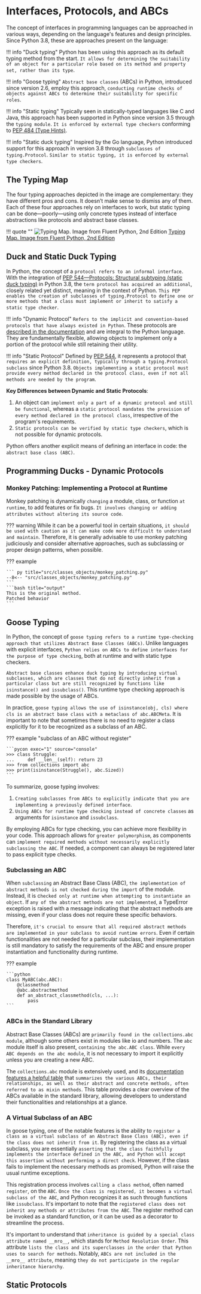 # Interfaces, Protocols, and ABCs

The concept of interfaces in programming languages can be approached in various ways, depending on the language's features and design principles. Since Python 3.8, these are approaches present on the language:

!!! info "Duck typing"
    Python has been using this approach as its default typing method from the start. `It allows for determining the suitability of an object for a particular role based on its method and property set, rather than its type`.

!!! info "Goose typing"
    `Abstract base classes` (ABCs) in Python, introduced since version 2.6, employ this approach, `conducting runtime checks of objects against ABCs to determine their suitability for specific roles`.

!!! info "Static typing"
    Typically seen in statically-typed languages like C and Java, this approach has been supported in Python since version 3.5 through the `typing module`. `It is enforced by external type checkers` conforming to [PEP 484 (Type Hints)](https://peps.python.org/pep-0484/).

!!! info "Static duck typing"
    Inspired by the Go language, Python introduced support for this approach in version 3.8 through `subclasses of typing.Protocol`. `Similar to static typing, it is enforced by external type checkers`.

## The Typing Map

The four typing approaches depicted in the image are complementary: they have different pros and cons. It doesn’t make sense to dismiss any of them. Each of these four approaches rely on interfaces to work, but static typing can be done—poorly—using only concrete types instead of interface abstractions like protocols and abstract base classes.

!!! quote ""
    ![Typing Map. Image from Fluent Python, 2nd Edition](https://raw.githubusercontent.com/RomeroGabriel/mastering-python/main/documentation/images/classes_objects/typing_map.png)
    [Typing Map. Image from Fluent Python, 2nd Edition](https://raw.githubusercontent.com/RomeroGabriel/mastering-python/main/documentation/images/classes_objects/typing_map.png)

## Duck and Static Duck Typing

In Python, the concept of a `protocol refers to an informal interface`. With the integration of [PEP 544—Protocols: Structural subtyping (static duck typing)](https://peps.python.org/pep-0544/) in Python 3.8, the `term protocol has acquired an additional`, closely related yet distinct, meaning in the context of Python. `This PEP enables the creation of subclasses of typing.Protocol to define one or more methods that a class must implement or inherit to satisfy a static type checker`.

!!! info "Dynamic Protocol"
    `Refers to the implicit and convention-based protocols that have always existed in Python`. These protocols are [described in the documentation](https://docs.python.org/3/reference/datamodel.html) and are integral to the Python language. They are fundamentally flexible, allowing objects to implement only a portion of the protocol while still retaining their utility.

!!! info "Static Protocol"
    Defined by [PEP 544](https://peps.python.org/pep-0544/), it represents a protocol that `requires an explicit definition, typically through a typing.Protocol subclass` since Python 3.8. `Objects implementing a static protocol must provide every method declared in the protocol class, even if not all methods are needed by the program`.

__Key Differences between Dynamic and Static Protocols__:

1. An object can `implement only a part of a dynamic protocol and still be functional`, whereas a `static protocol mandates the provision of every method declared in the protocol class`, irrespective of the program's requirements.
1. `Static protocols can be verified by static type checkers`, which is not possible for dynamic protocols.

Python offers another explicit means of defining an interface in code: the `abstract base class (ABC)`.

## Programming Ducks - Dynamic Protocols

### Monkey Patching: Implementing a Protocol at Runtime

Monkey patching is dynamically `changing` a module, class, or function `at runtime`, to add features or fix bugs.  `It involves changing or adding attributes without altering its source code`.

??? warning
    While it can be a powerful tool in certain situations, `it should be used with caution as it can make code more difficult to understand and maintain`. Therefore, it is generally advisable to use monkey patching judiciously and consider alternative approaches, such as subclassing or proper design patterns, when possible.

??? example

    ``` py title="src/classes_objects/monkey_patching.py"
    --8<-- "src/classes_objects/monkey_patching.py"
    ```
    ```bash title="output"
    This is the original method.
    Patched behavior
    ```

## Goose Typing

In Python, the concept of `goose typing refers to a runtime type-checking approach that utilizes Abstract Base Classes (ABCs)`. Unlike languages with explicit interfaces, `Python relies on ABCs to define interfaces for the purpose of type checking`, both at runtime and with static type checkers.

`Abstract base classes enhance duck typing by introducing virtual subclasses, which are classes that do not directly inherit from a particular class but are still recognized by functions like isinstance() and issubclass()`. This runtime type checking approach is made possible by the usage of ABCs.

In practice, `goose typing allows the use of isinstance(obj, cls) where cls is an abstract base class with a metaclass of abc.ABCMeta`. It is important to note that sometimes there is no need to register a class explicitly for it to be recognized as a subclass of an ABC.

??? example "subclass of an ABC without register"

    ```pycon exec="1" source="console"
    >>> class Struggle:
    ...     def __len__(self): return 23
    >>> from collections import abc
    >>> print(isinstance(Struggle(), abc.Sized))
    ```

To summarize, goose typing involves:

1. `Creating subclasses from ABCs to explicitly indicate that you are implementing a previously defined interface`.
1. `Using ABCs for runtime type checking instead of concrete classes` as arguments for `isinstance` and `issubclass`.

By employing ABCs for type checking, you can achieve more flexibility in your code. This approach allows for `greater polymorphism`, as components can `implement required methods without necessarily explicitly subclassing the ABC`. If needed, a component can always be registered later to pass explicit type checks.

### Subclassing an ABC

When `subclassing` an Abstract Base Class (ABC), `the implementation of abstract methods is not checked during the import` of the module. Instead, it is c`hecked only at runtime when attempting to instantiate an object`. If `any of the abstract methods are not implemented`, a TypeError exception is raised with a message indicating that the abstract methods are missing, even if your class does not require these specific behaviors.

Therefore, `it's crucial to ensure that all required abstract methods are implemented in your subclass to avoid runtime errors`. Even if certain functionalities are not needed for a particular subclass, their implementation is still mandatory to satisfy the requirements of the ABC and ensure proper instantiation and functionality during runtime.

??? example

    ```python
    class MyABC(abc.ABC):
        @classmethod
        @abc.abstractmethod
        def an_abstract_classmethod(cls, ...):
            pass
    ```

### ABCs in the Standard Library

Abstract Base Classes (ABCs) are `primarily found in the collections.abc module`, although some others exist in modules like io and numbers. The `abc` module itself is also present, `containing the abc.ABC class`. While `every ABC depends on the abc module`, it is not necessary to import it explicitly unless you are creating a new ABC.

The `collections.abc` module is extensively used, and its [documentation features a helpful table](https://docs.python.org/3/library/collections.abc.html#collections-abstract-base-classes) that `summarizes the various ABCs, their relationships, as well as their abstract and concrete methods, often referred to as mixin methods`. This table provides a clear overview of the ABCs available in the standard library, allowing developers to understand their functionalities and relationships at a glance.

### A Virtual Subclass of an ABC

In goose typing, one of the notable features is the ability to `register a class as a virtual subclass of an Abstract Base Class (ABC), even if the class does not inherit from it`. By registering the class as a virtual subclass, you are essentially `asserting that the class faithfully implements the interface defined in the ABC, and Python will accept this assertion without performing a direct check`. However, if the class fails to implement the necessary methods as promised, Python will raise the usual runtime exceptions.

This registration process involves `calling a class method`, often named `register`, on the `ABC`. `Once the class is registered, it becomes a virtual subclass of the ABC`, and Python recognizes it as such through functions like `issubclass`. It's important to note that the `registered class does not inherit any methods or attributes from the ABC`. The register method can be invoked as a standard function, or it can be used as a decorator to streamline the process.

It's important to understand that `inheritance is guided by a special class attribute named __mro__`, which stands for `Method Resolution Order`. This attribute `lists the class and its superclasses in the order that Python uses to search for methods`. Notably, `ABCs are not included in the __mro__ attribute`, meaning `they do not participate in the regular inheritance hierarchy`.

## Static Protocols
